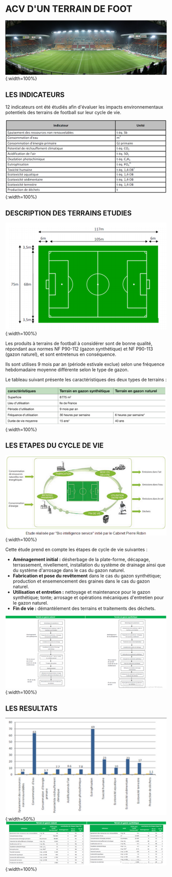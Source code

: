 # ACV D'UN TERRAIN DE FOOT

![acv terrain foot](./img/acv_terrain_foot.png){:width=100%}

## LES INDICATEURS

12 indicateurs ont été étudiés afin d'évaluer les impacts environnementaux potentiels des terrains de football sur leur cycle de vie.

![acv les indicateurs](./img/acv_indicateurs.png){:width=100%}

## DESCRIPTION DES TERRAINS ETUDIES

![Description terrain étudié](./img/acv_TDF.png){:width=100%}

Les produits à terrains de football à considérer sont de bonne qualité, répondant aux normes NF P90-112 (gazon synthétique) et NF P90-113 (gazon naturel), et sont entretenus en conséquence.

Ils sont utilises 9 mois par an (période estivale exclue) selon une fréquence hebdomadaire moyenne différente selon le type de gazon.

Le tableau suivant présente les caractéristiques des deux types de terrains :

![Tableau caractéristique](./img/acv_carac_TDF.png){:width=100%}

## LES ETAPES DU CYCLE DE VIE

![etape cycle de vie](./img/acv_etape_ACV.png){:width=100%}

Cette étude prend en compte les étapes de cycle de vie suivantes :

* **Aménagement initial :** désherbage de la plate-forme, décapage, terrassement, nivellement, installation du système de drainage ainsi que du système d'arrosage dans le cas du gazon naturel.
* **Fabrication et pose du revêtement** dans le cas du gazon synthétique; production et ensemencement des graines dans le cas du gazon naturel.
* **Utilisation et entretien :** nettoyage et maintenance pour le gazon synthétique; tonte; arrosage et opérations mécaniques d'entretien pour le gazon naturel.
* **Fin de vie :** démantèlement des terrains et traitements des déchets.

![etape cycle de vie par terrain](./img/acv_etape_ACV2.png){:width=100%}

## LES RESULTATS

![ACV Resultats1](./img/acv_resultats1.png){:width=50%}
![ACV Resultats2](./img/acv_resultats2.png){:width=100%}
